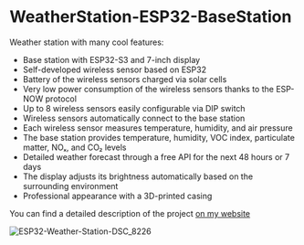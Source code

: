 # WeatherStation-ESP32-BaseStation

Weather station with many cool features:

- Base station with ESP32-S3 and 7-inch display
- Self-developed wireless sensor based on ESP32
- Battery of the wireless sensors charged via solar cells
- Very low power consumption of the wireless sensors thanks to the ESP-NOW protocol
- Up to 8 wireless sensors easily configurable via DIP switch
- Wireless sensors automatically connect to the base station
- Each wireless sensor measures temperature, humidity, and air pressure
- The base station provides temperature, humidity, VOC index, particulate matter, NOₓ, and CO₂ levels
- Detailed weather forecast through a free API for the next 48 hours or 7 days
- The display adjusts its brightness automatically based on the surrounding environment
- Professional appearance with a 3D-printed casing

You can find a detailed description of the project [on my website](https://www.haraldkreuzer.net/en/news/esp32-weather-station-weather-forecast-wireless-sensors-and-air-quality-measurement/) 

![ESP32-Weather-Station-DSC_8226](https://github.com/HarryVienna/WeatherStation-ESP32-BaseStation/assets/20232235/2e1b1125-5557-4bf6-a22c-8383f61ceb29)

